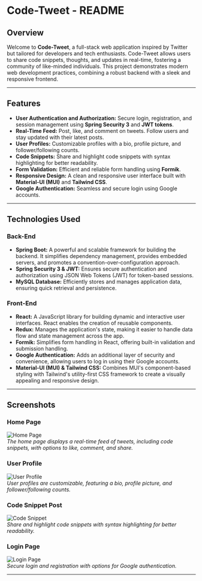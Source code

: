 # Code-Tweet - README

## Overview

Welcome to **Code-Tweet**, a full-stack web application inspired by Twitter but tailored for developers and tech enthusiasts. Code-Tweet allows users to share code snippets, thoughts, and updates in real-time, fostering a community of like-minded individuals. This project demonstrates modern web development practices, combining a robust backend with a sleek and responsive frontend.

---

## Features

- **User Authentication and Authorization:** Secure login, registration, and session management using **Spring Security 3** and **JWT tokens**.
- **Real-Time Feed:** Post, like, and comment on tweets. Follow users and stay updated with their latest posts.
- **User Profiles:** Customizable profiles with a bio, profile picture, and follower/following counts.
- **Code Snippets:** Share and highlight code snippets with syntax highlighting for better readability.
- **Form Validation:** Efficient and reliable form handling using **Formik**.
- **Responsive Design:** A clean and responsive user interface built with **Material-UI (MUI)** and **Tailwind CSS**.
- **Google Authentication:** Seamless and secure login using Google accounts.

---

## Technologies Used

### Back-End
- **Spring Boot:** A powerful and scalable framework for building the backend. It simplifies dependency management, provides embedded servers, and promotes a convention-over-configuration approach.
- **Spring Security 3 & JWT:** Ensures secure authentication and authorization using JSON Web Tokens (JWT) for token-based sessions.
- **MySQL Database:** Efficiently stores and manages application data, ensuring quick retrieval and persistence.

### Front-End
- **React:** A JavaScript library for building dynamic and interactive user interfaces. React enables the creation of reusable components.
- **Redux:** Manages the application's state, making it easier to handle data flow and state management across the app.
- **Formik:** Simplifies form handling in React, offering built-in validation and submission handling.
- **Google Authentication:** Adds an additional layer of security and convenience, allowing users to log in using their Google accounts.
- **Material-UI (MUI) & Tailwind CSS:** Combines MUI's component-based styling with Tailwind's utility-first CSS framework to create a visually appealing and responsive design.

---

## Screenshots

### Home Page
![Home Page](code-tweet/screenshots/twitter1.png)  
*The home page displays a real-time feed of tweets, including code snippets, with options to like, comment, and share.*

### User Profile
![User Profile](screenshots/profile.png)  
*User profiles are customizable, featuring a bio, profile picture, and follower/following counts.*

### Code Snippet Post
![Code Snippet](screenshots/code-snippet.png)  
*Share and highlight code snippets with syntax highlighting for better readability.*

### Login Page
![Login Page](screenshots/login.png)  
*Secure login and registration with options for Google authentication.*

---

